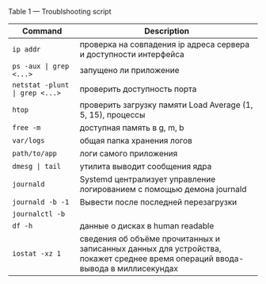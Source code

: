Table 1 — Troublshooting script


| Command | Description |
| --- | --- |
|`ip addr` |	проверка на совпадения ip адреса сервера и доступности интерфейса |
|`ps -aux \| grep <...>` | запущено ли приложение |
|`netstat -plunt \| grep <...>` | проверить доступность порта |
|`htop` | проверить загрузку памяти Load Average (1, 5, 15), процессы |
|`free -m` | доступная память в g, m, b|
|`var/logs` | общая папка хранения логов|
|`path/to/app` | логи самого приложения|
|`dmesg \| tail` | утилита выводит сообщения ядра|
|`journald` | Systemd централизует управление логированием с помощью демона journald|
|`journald -b -1` | Вывести после последней перезагрузки|
|`journalctl -b`|  |	
|`df -h` | данные о дисках в human readable|
|`iostat -xz 1` | сведения об объёме прочитанных и записанных данных для устройства, покажет среднее время операций ввода-вывода в миллисекундах|
 
